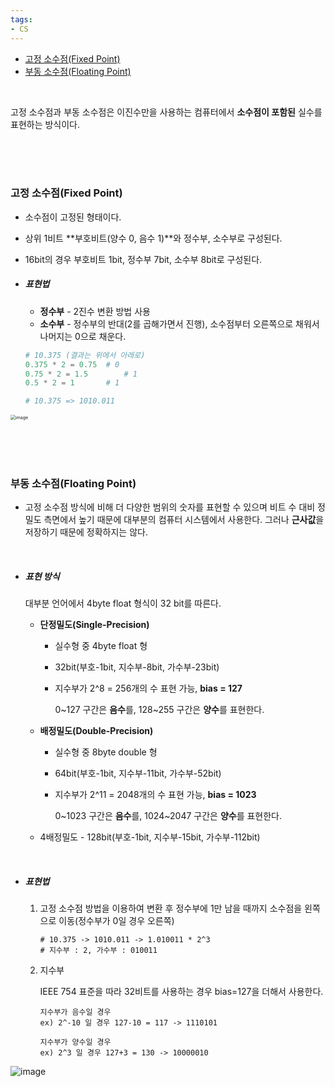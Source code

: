 ```yaml
---
tags:
- CS
---
```





<ul>
    <li><a href="#fixed">고정 소수점(Fixed Point)</a></li>
    <li><a href="#floating">부동 소수점(Floating Point)</a></li>
</ul>



<br/>

고정 소수점과 부동 소수점은 이진수만을 사용하는 컴퓨터에서 **소수점이 포함된** 실수를 표현하는 방식이다. 

<br/><br/><br/>





<h3 id="fixed">고정 소수점(Fixed Point)</h3>

- 소수점이 고정된 형태이다.

- 상위 1비트 **부호비트(양수 0, 음수 1)**와 정수부, 소수부로 구성된다.

- 16bit의 경우 부호비트 1bit, 정수부 7bit, 소수부 8bit로 구성된다. 

- ##### 표현법

  - **정수부** - 2진수 변환 방법 사용
  - **소수부** - 정수부의 반대(2를 곱해가면서 진행), 소수점부터 오른쪽으로 채워서 나머지는 0으로 채운다.

  ```python
  # 10.375 (결과는 위에서 아래로)
  0.375 * 2 = 0.75	# 0
  0.75 * 2 = 1.5 		# 1
  0.5 * 2 = 1		# 1
  
  # 10.375 => 1010.011
  ```

  

<img src="https://user-images.githubusercontent.com/33229855/93727966-b11ab480-fbf8-11ea-9f06-335ae7a7974d.png" alt="image" style="zoom:50%;" />







<br/><br/><br/>

<h3 id="floating">부동 소수점(Floating Point)</h3>

- 고정 소수점 방식에 비해 더 다양한 범위의 숫자를 표현할 수 있으며 비트 수 대비 정밀도 측면에서 높기 때문에 대부분의 컴퓨터 시스템에서 사용한다. 그러나 **근사값**을 저장하기 때문에 정확하지는 않다.

  <br/>

- ##### 표현 방식

  대부분 언어에서 4byte float 형식이 32 bit를 따른다.

  - **단정밀도(Single-Precision)** 

    - 실수형 중 4byte float 형

    - 32bit(부호-1bit, 지수부-8bit, 가수부-23bit)

    - 지수부가 2^8 = 256개의 수 표현 가능, **bias = 127**

      0~127 구간은 **음수**를, 128~255 구간은 **양수**를 표현한다.

  - **배정밀도(Double-Precision)** 

    - 실수형 중 8byte double 형

    - 64bit(부호-1bit, 지수부-11bit, 가수부-52bit)

    - 지수부가 2^11 = 2048개의 수 표현 가능, **bias = 1023**

      0~1023 구간은 **음수**를, 1024~2047 구간은 **양수**를 표현한다.

  - 4배정밀도 - 128bit(부호-1bit, 지수부-15bit, 가수부-112bit)

    <br/>

- ##### 표현법

  1. 고정 소수점 방법을 이용하여 변환 후 정수부에 1만 남을 때까지 소수점을 왼쪽으로 이동(정수부가 0일 경우 오른쪽)

     ```
     # 10.375 -> 1010.011 -> 1.010011 * 2^3
     # 지수부 : 2, 가수부 : 010011
     ```

  2. 지수부

     IEEE 754 표준을 따라 32비트를 사용하는 경우 bias=127을 더해서 사용한다.

     ```
     지수부가 음수일 경우
     ex) 2^-10 일 경우 127-10 = 117 -> 1110101
     
     지수부가 양수일 경우
     ex) 2^3 일 경우 127+3 = 130 -> 10000010
     ```

     

![image](https://user-images.githubusercontent.com/33229855/93741175-dd4d2a00-fc26-11ea-9420-472fb0ab8099.png)

<br/><br/><br/><br/>